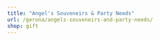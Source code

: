 ```yaml
---
title: "Angel's Souveneirs & Party Needs"
url: /gerona/angels-souveneirs-and-party-needs/
shop: gift
---
```

